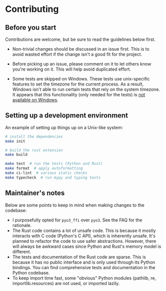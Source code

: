 # Contributing

## Before you start

Contributions are welcome, but be sure to read the guidelines below first.

- Non-trivial changes should be discussed in an issue first.
  This is to avoid wasted effort if the change isn't a good fit for the project.

- Before picking up an issue, please comment on it to let others know you're working on it.
  This will help avoid duplicated effort.

- Some tests are skipped on Windows.
  These tests use unix-specific features to set the timezone for the current process.
  As a result, Windows isn't able to run certain tests that rely on the system timezone.
  It appears that this functionality (only needed for the tests) is
  [not available on Windows](https://stackoverflow.com/questions/62004265/python-3-time-tzset-alternative-for-windows).

## Setting up a development environment

An example of setting up things up on a Unix-like system:

```bash
# install the dependencies
make init

# build the rust extension
make build

make test  # run the tests (Python and Rust)
make format  # apply autoformatting
make ci-lint  # various static checks
make typecheck  # run mypy and typing tests
```

## Maintainer's notes

Below are some points to keep in mind when making changes to the codebase:

- I purposefully opted for ``pyo3_ffi`` over ``pyo3``. See the FAQ for the
  rationale.
- The Rust code contains a lot of unsafe code. This is because it
  mostly interacts with C code (Python's C API), which is inherently unsafe.
  It's planned to refactor the code to use safer abstractions. However,
  there will always be awkward cases since Python and Rust's memory model is
  different.
- The tests and documentation of the Rust code are sparse. This is because
  it has no public interface and is only used through its Python bindings.
  You can find comprehensive tests and documentation in the Python codebase.
- To keep import time fast, some "obvious" Python modules (pathlib, re,
  importlib.resources) are not used, or imported lazily.
